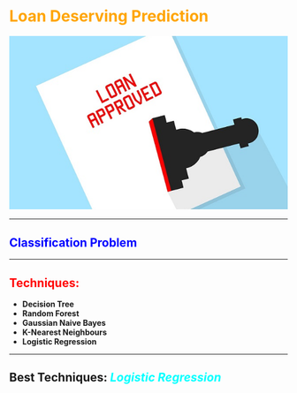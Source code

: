 # <span style="color:orange">**Loan Deserving Prediction**</span>

![Loan Deserving](ln.png)

***

## <span style="color:blue">**Classification Problem**</span>

***

## <span style="color:red">**Techniques**: </span>
- **Decision Tree**
- **Random Forest**
- **Gaussian Naive Bayes**
- **K-Nearest Neighbours**
- **Logistic Regression**
  
***

## **Best Techniques:** <span style="color:cyan"> *Logistic Regression*</span>
